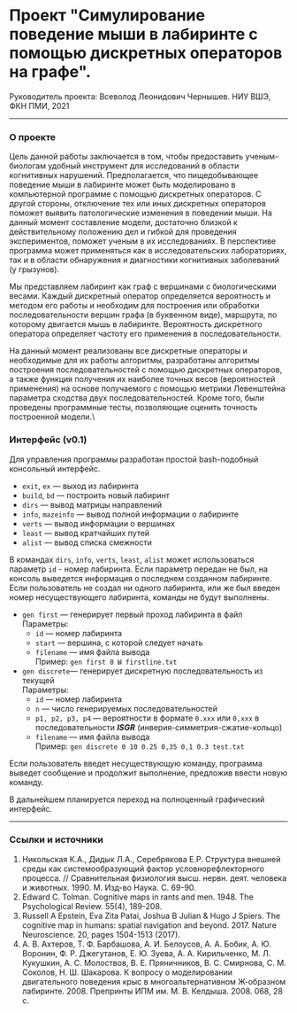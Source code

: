 # Проект "Симулирование поведение мыши в лабиринте с помощью дискретных операторов на графе".
Руководитель проекта: Всеволод Леонидович Чернышев.
НИУ ВШЭ, ФКН ПМИ, 2021
***
### О проекте ###

Цель данной работы заключается в том, чтобы предоставить ученым-биологам удобный инструмент для исследований в области когнитивных нарушений. Предполагается, что пищедобывающее поведение мыши в лабиринте может быть моделировано в компьютерной программе с помощью дискретных операторов. С другой стороны, отключение тех или иных дискретных операторов поможет выявить патологические изменения в поведении мыши. На данный момент составление модели, достаточно близкой к действительному положению дел и гибкой для проведения экспериментов, поможет ученым в их исследованиях. В перспективе программа может применяться как в исследовательских лабораториях, так и в области обнаружения и диагностики когнитивных заболеваний (у грызунов).

Мы представляем лабиринт как граф с вершинами с биологическими весами. Каждый дискретный оператор определяется вероятность и методом его работы и необходим для построения или обработки последовательности вершин графа (в буквенном виде), маршрута, по которому двигается мышь в лабиринте. Вероятность дискретного оператора определяет частоту его применения в последовательности.

На данный момент реализованы все дискретные операторы и необходимые для их работы алгоритмы, разработаны алгоритмы построения последовательностей с помощью дискретных операторов, а также функция получения их наиболее точных весов (вероятностей применения) на основе получаемого с помощью метрики Левенштейна параметра сходства двух последовательностей. Кроме того, были проведены программные тесты, позволяющие оценить точность построенной модели.\

### Интерфейс (v0.1) ###
Для управления программы разработан простой bash-подобный консольный интерфейс.
* `exit`, `ex` — выход из лабиринта
* `build`, `bd` — построить новый лабиринт
* `dirs` — вывод матрицы направлений
* `info`, `mazeinfo` — вывод полной информации о лабиринте
* `verts` — вывод информации о вершинах
* `least` — вывод кратчайших путей
* `alist` — вывод списка смежности

В командах `dirs`, `info`, `verts`, `least`,  `alist` может использоваться параметр `id` - номер лабиринта. Если параметр передан не был, на консоль выведется информация о последнем созданном лабиринте. Если пользователь не создал ни одного лабиринта, или же был введен номер несуществующего лабиринта, команды не будут выполнены.

* `gen first` — генерирует первый проход лабиринта в файл\
    Параметры:
    * `id` — номер лабиринта
	* `start` — вершина, с которой следует начать
	* `filename` —  имя файла вывода\
    Пример: `gen first 0 Ы firstline.txt`
* `gen discrete`— генерирует дискретную последовательность из текущей\
Параметры:
    * `id` — номер лабиринта
	* `n` — число генерируемых последовательностей
	* `p1, p2, p3, p4` — вероятности в формате `0.xxx` или `0,xxx` в последовательности __*ISGR*__ (инверия-симметрия-сжатие-кольцо)
	* `filename` — имя файла вывода\
	Пример: `gen discrete 0 10 0.25 0,35 0,1 0.3 test.txt`
	
Если пользователь введет несуществующую команду, программа выведет сообщение и продолжит выполнение, предложив ввести новую команду.

В дальнейшем планируется переход на полноценный графический интерфейс.
***
### Ссылки и источники ###
1. Никольская К.А., Дидык Л.А., Серебрякова Е.Р. Структура внешней среды как системообразующий фактор условнорефлекторного процесса. // Сравнительная физиология высш. нервн. деят. человека и животных. 1990. М. Изд-во Наука. С. 69-90.
2. Edward C. Tolman. Cognitive maps in rants and men. 1948. The Psychological Review. 55(4), 189-208.
3. Russell A Epstein, Eva Zita Patai, Joshua B Julian & Hugo J Spiers. The cognitive map in humans: spatial navigation and beyond. 2017. Nature Neuroscience. 20, pages 1504-1513 (2017).
4. А. В. Ахтеров, Т. Ф. Барбашова, А. И. Белоусов, А. А. Бобик, А. Ю. Воронин, Ф. Р. Джегутанов, Е. Ю. Зуева, А. А. Кирильченко, М. Л. Кукушкин, А. С. Молоствов, В. Е. Пряничников, В. С. Смирнова, С. М. Соколов, Н. Ш. Шакарова. К вопросу о моделировании двигательного поведения крыс в многоальтернативном Ж-образном лабиринте. 2008. Препринты ИПМ им. М. В. Келдыша. 2008. 068, 28 с.
